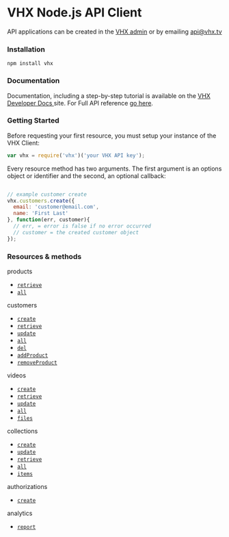 # VHX Node.js API Client

API applications can be created in the [VHX admin](https://www.vhx.tv/admin/platforms) or by emailing [api@vhx.tv](mailto:api@vhx.tv)

### Installation

`npm install vhx`

### Documentation

Documentation, including a step-by-step tutorial is available on the [VHX Developer Docs ](http://dev.vhx.tv/api?javascript) site.
For Full API reference [go here](http://dev.vhx.tv/docs/api?javascript).

### Getting Started

Before requesting your first resource, you must setup your instance of the VHX Client:

```js
var vhx = require('vhx')('your VHX API key');
```

Every resource method has two arguments. The first argument is an options object or identifier and the second, an optional callback:

```js

// example customer create
vhx.customers.create({
  email: 'customer@email.com',
  name: 'First Last'
}, function(err, customer){
  // err, = error is false if no error occurred
  // customer = the created customer object
});
```

### Resources & methods

products
  * [`retrieve`](http://dev.vhx.tv/docs/api/?node#product-retrieve)
  * [`all`](http://dev.vhx.tv/docs/api/?node#product-list)

customers
  * [`create`](http://dev.vhx.tv/docs/api/?node#customer-create)
  * [`retrieve`](http://dev.vhx.tv/docs/api/?node#customer-retrieve)
  * [`update`](http://dev.vhx.tv/docs/api/?node#customer-update)
  * [`all`](http://dev.vhx.tv/docs/api/?node#customer-list)
  * [`del`](http://dev.vhx.tv/docs/api/?node#customer-delete)
  * [`addProduct`](http://dev.vhx.tv/docs/api/?node#customer-add-product)
  * [`removeProduct`](http://dev.vhx.tv/docs/api/?node#customer-remove-product)

videos
  * [`create`](http://dev.vhx.tv/docs/api/?node#videos-create)
  * [`retrieve`](http://dev.vhx.tv/docs/api?node#videos-get)
  * [`update`](http://dev.vhx.tv/docs/api?node#videos-update)
  * [`all`](http://dev.vhx.tv/docs/api?node#videos-list)
  * [`files`](http://dev.vhx.tv/docs/api/?node#videos-list-files)

collections
  * [`create`](http://dev.vhx.tv/docs/api?node#collections-create)
  * [`update`](http://dev.vhx.tv/docs/api?node#collections-update)
  * [`retrieve`](http://dev.vhx.tv/docs/api?node#collections-retrieve)
  * [`all`](http://dev.vhx.tv/docs/api?node#collections-list)
  * [`items`](http://dev.vhx.tv/docs/api?node#collection-items-list)

authorizations
  * [`create`](http://dev.vhx.tv/docs/api?node#authorizations-create)

analytics
  * [`report`](http://dev.vhx.tv/docs/api?node#analytics-report)
